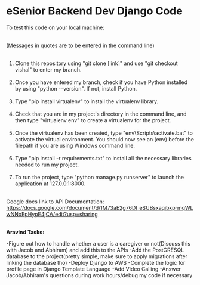 # eSenior Backend Dev Django Code

To test this code on your local machine: <br> <br>

(Messages in quotes are to be entered in the command line) <br> <br>

1. Clone this repository using "git clone [link]" and use "git checkout vishal" to enter my branch. <br> <br>
2. Once you have entered my branch, check if you have Python installed by using "python --version". If not, install Python. <br> <br>
3. Type "pip install virtualenv" to install the virtualenv library. <br> <br>
4. Check that you are in my project's directory in the command line, and then type "virtualenv env" to create a virtualenv for the project. <br> <br>
5. Once the virtualenv has been created, type "env\Scripts\activate.bat" to activate the virtual environment. You should now see an (env) before the
filepath if you are using Windows command line. <br> <br>
6. Type "pip install -r requirements.txt" to install all the necessary libraries needed to run my project. <br> <br>
7. To run the project, type "python manage.py runserver" to launch the application at 127.0.0.1:8000. <br> <br>

Google docs link to API Documentation: https://docs.google.com/document/d/1M73aE2g76Dl_eSUBsxaqibxprmqWLwNNoEpHypE4jCA/edit?usp=sharing<br> <br>

**Aravind Tasks:** <br> 

-Figure out how to handle whether a user is a caregiver or not(Discuss this with Jacob and Abhiram) and add this to the APIs
-Add the PostGRESQL database to the project(pretty simple, make sure to apply migrations after linking the database tho)
-Deploy Django to AWS
-Complete the logic for profile page in Django Template Language
-Add Video Calling
-Answer Jacob/Abhiram's questions during work hours/debug my code if necessary

